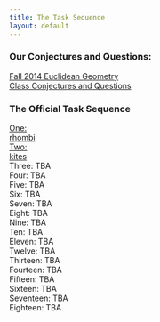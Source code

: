 ```yaml
---
title: The Task Sequence
layout: default
---
```


### Our Conjectures and Questions:

<div class="text-center">
  <a class="btn btn-lg btn-primary btn-block" href="{{site.baseurl}}/class/" target="_blank">
    <span class="glyphicon glyphicon-new-window"></span>
    Fall 2014 Euclidean Geometry<br class="visible-xs" /> Class Conjectures and Questions
  </a>
</div>

### The Official Task Sequence


<div class="col-xs-6 col-sm-4 col-lg-3 text-center">
  <a class="btn btn-warning btn-lg btn-block" href="{{site.baseurl}}/EG_main01.pdf" target="_blank">
    <span class="glyphicon glyphicon-new-window"></span> One:<br class="visible-xs" /> rhombi</a>
</div>
<div class="col-xs-6 col-sm-4 col-lg-3 text-center">
  <a class="btn btn-success btn-lg btn-block" href="{{site.baseurl}}/EG_main02.pdf" target="_blank">
    <span class="glyphicon glyphicon-new-window"></span> Two:<br class="visible-xs" /> kites</a>
</div>
<div class="col-xs-6 col-sm-4 col-lg-3 text-center">
  <a class="btn btn-default btn-lg btn-block">Three: TBA</a>  
</div>
<div class="col-xs-6 col-sm-4 col-lg-3 text-center">
  <a class="btn btn-default btn-lg btn-block">Four: TBA</a>
</div>
<div class="col-xs-6 col-sm-4 col-lg-3 text-center">
  <a class="btn btn-default btn-lg btn-block">Five: TBA</a>
</div>
<div class="col-xs-6 col-sm-4 col-lg-3 text-center">
  <a class="btn btn-default btn-lg btn-block">Six: TBA</a>
</div>
<div class="col-xs-6 col-sm-4 col-lg-3 text-center">
  <a class="btn btn-default btn-lg btn-block">Seven: TBA</a>
</div>
<div class="col-xs-6 col-sm-4 col-lg-3 text-center">
  <a class="btn btn-default btn-lg btn-block">Eight: TBA</a>
</div>
<div class="col-xs-6 col-sm-4 col-lg-3 text-center">
  <a class="btn btn-default btn-lg btn-block">Nine: TBA</a>
</div>
<div class="col-xs-6 col-sm-4 col-lg-3 text-center">
  <a class="btn btn-default btn-lg btn-block">Ten: TBA</a>
</div>
<div class="col-xs-6 col-sm-4 col-lg-3 text-center">
  <a class="btn btn-default btn-lg btn-block">Eleven: TBA</a>
</div>
<div class="col-xs-6 col-sm-4 col-lg-3 text-center">
  <a class="btn btn-default btn-lg btn-block">Twelve: TBA</a>
</div>
<div class="col-xs-6 col-sm-4 col-lg-3 text-center">
  <a class="btn btn-default btn-lg btn-block">Thirteen: TBA</a>
</div>
<div class="col-xs-6 col-sm-4 col-lg-3 text-center">
  <a class="btn btn-default btn-lg btn-block">Fourteen: TBA</a>
</div>
<div class="col-xs-6 col-sm-4 col-lg-3 text-center">
  <a class="btn btn-default btn-lg btn-block">Fifteen: TBA</a>
</div>
<div class="col-xs-6 col-sm-4 col-lg-3 text-center">
  <a class="btn btn-default btn-lg btn-block">Sixteen: TBA</a>
</div>
<div class="col-xs-6 col-sm-4 col-lg-3 text-center">
  <a class="btn btn-default btn-lg btn-block">Seventeen: TBA</a>
</div>
<div class="col-xs-6 col-sm-4 col-lg-3 text-center">
  <a class="btn btn-default btn-lg btn-block">Eighteen: TBA</a>
</div>

<div class="row">
  <div class="col-xs-12">
    <p>
      <br class="visible-xs visible-sm"/>
    </p>
  </div>
</div>


<!--<table>
  <tr>
    <td>
      <ul>
        <li>Section One: Rhombi</li>
        <li>Section Two: kites</li>
        <li>Section Three: rectangles</li>
        <li>Section Four: healthy skepticism</li>
        <li>Section Five: polygons</li>
        <li>Section Six: regular figures, warm-up</li>
        <li>Section Seven: deeper into triangles</li>
        <li>Section Eight: triangle centers</li>
        <li>Section Nine: circles</li>
      </ul>
    </td>
    <td>
      <ul>
        <li>Section Ten: more about circles</li>
        <li>Section Eleven: constructions</li>
        <li>Section Twelve: advanced constructions</li>
        <li>Section Thirteen: the theory of content</li>
        <li>Section Fourteen: more about content</li>
        <li>Section Fifteen: regular figures</li>
        <li>Section Sixteen: the regular pentagon, redux</li>
        <li>Section Seventeen: more triangle centers</li>
        <li>Section Eighteen: the nine-point circle</li>
      </ul>
    </td>
  </tr>
</table>
-->
